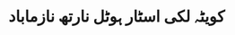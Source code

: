 ---
title: "کویٹہ لکی اسٹار ہوٹل نارتھ نازماباد"
url: /karachi/khwytth-lkhy-sttr-hwttl-nrth-nzmbd/
shop: tea
---